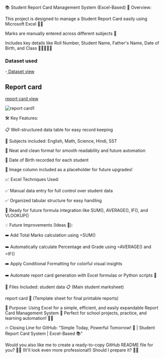 📚 Student Report Card Management System (Excel-Based)
🚀 Overview:

This project is designed to manage a Student Report Card easily using Microsoft Excel 📄✨

Marks are manually entered across different subjects 🎯

Includes key details like Roll Number, Student Name, Father's Name, Date of Birth, and Class 🧑‍🎓👨‍👧‍👦

### Dataset used
-<a href=https://github.com/Arpitakaushal/excel-project/blob/main/reportcard.xlsx> Dataset view</a>
 
## Report card
<a href=https://github.com/Arpitakaushal/excel-project/blob/main/report%20card1.png>report card view</a>

![report card1](https://github.com/user-attachments/assets/9daa76a3-b05b-4dde-b4a1-cfdf5a50d4fb)



🛠 Key Features:

📋 Well-structured data table for easy record keeping

🧠 Subjects included: English, Math, Science, Hindi, SST

🔎 Neat and clean format for smooth readability and future automation

📅 Date of Birth recorded for each student

📸 Image column included as a placeholder for future upgrades!

📈 Excel Techniques Used:

✅ Manual data entry for full control over student data

✅ Organized tabular structure for easy handling

🧩 Ready for future formula integration like SUM(), AVERAGE(), IF(), and VLOOKUP()

💡 Future Improvements (Ideas 💭):

➡️ Add Total Marks calculation using =SUM()

➡️ Automatically calculate Percentage and Grade using =AVERAGE() and =IF()

➡️ Apply Conditional Formatting for colorful visual insights

➡️ Automate report card generation with Excel formulas or Python scripts 🐍

📎 Files Included:
student data 📋 (Main student marksheet)

report card 📝 (Template sheet for final printable reports)

🎯 Purpose:
Using Excel for a simple, efficient, and easily expandable Report Card Management System 🚀
Perfect for school projects, practice, and learning automation! 🏫✨

🔥 Closing Line for GitHub:
"Simple Today, Powerful Tomorrow! 🚀 | Student Report Card System | Excel-Based 📚"

Would you also like me to create a ready-to-copy GitHub README file for you? 📄🚀 (It'll look even more professional!)
Should I prepare it? 🎨✨
